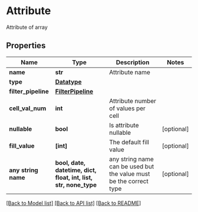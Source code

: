 # Attribute

Attribute of array

## Properties
Name | Type | Description | Notes
------------ | ------------- | ------------- | -------------
**name** | **str** | Attribute name | 
**type** | [**Datatype**](Datatype.md) |  | 
**filter_pipeline** | [**FilterPipeline**](FilterPipeline.md) |  | 
**cell_val_num** | **int** | Attribute number of values per cell | 
**nullable** | **bool** | Is attribute nullable | [optional] 
**fill_value** | **[int]** | The default fill value | [optional] 
**any string name** | **bool, date, datetime, dict, float, int, list, str, none_type** | any string name can be used but the value must be the correct type | [optional]

[[Back to Model list]](../README.md#documentation-for-models) [[Back to API list]](../README.md#documentation-for-api-endpoints) [[Back to README]](../README.md)


